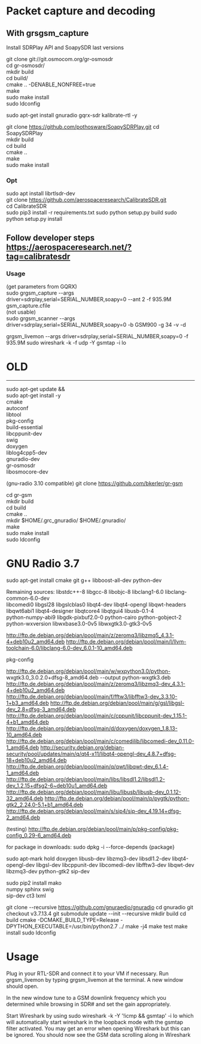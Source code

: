 # Packet capture and decoding
## With grsgsm_capture
  
Install SDRPlay API and SoapySDR last versions  
  
git clone git://git.osmocom.org/gr-osmosdr  
cd gr-osmosdr/  
mkdir build  
cd build/  
cmake .. -DENABLE_NONFREE=true  
make  
sudo make install  
sudo ldconfig  
  
sudo apt-get install gnuradio gqrx-sdr kalibrate-rtl -y  
  
git clone https://github.com/pothosware/SoapySDRPlay.git
cd SoapySDRPlay  
mkdir build  
cd build  
cmake ..  
make  
sudo make install  

### Opt
sudo apt install librtlsdr-dev  
git clone https://github.com/aerospaceresearch/CalibrateSDR.git \
cd CalibrateSDR \
sudo pip3 install -r requirements.txt
sudo python setup.py build
sudo python setup.py install

## Follow developer steps https://aerospaceresearch.net/?tag=calibratesdr  

### Usage  
(get parameters from GQRX)  
sudo grgsm_capture --args driver=sdrplay,serial=SERIAL_NUMBER,soapy=0 --ant 2 -f 935.9M  gsm_capture.cfile  
(not usable)  
sudo grgsm_scanner --args driver=sdrplay,serial=SERIAL_NUMBER,soapy=0 -b GSM900 -g 34 -v -d  

grgsm_livemon --args driver=sdrplay,serial=SERIAL_NUMBER,soapy=0 -f 935.9M
sudo wireshark -k -f udp -Y gsmtap -i lo


# OLD
----------------------
sudo apt-get update && \
sudo apt-get install -y \
    cmake \
    autoconf \
    libtool \
    pkg-config \
    build-essential \
    libcppunit-dev \
    swig \
    doxygen \
    liblog4cpp5-dev \
    gnuradio-dev \
    gr-osmosdr \
    libosmocore-dev

(gnu-radio 3.10 compatible)
git clone https://github.com/bkerler/gr-gsm  

cd gr-gsm  
mkdir build  
cd build  
cmake ..  
mkdir $HOME/.grc_gnuradio/ $HOME/.gnuradio/  
make  
sudo make install  
sudo ldconfig  



# GNU Radio 3.7

sudo apt-get install cmake git g++ libboost-all-dev python-dev

Remaining sources:
libstdc++-8 libgcc-8 libobjc-8 libclang1-6.0 libclang-common-6.0-dev \
libcomedi0 libgsl28 libgslcblas0 libqt4-dev libqt4-opengl libqwt-headers \
libqwt6abi1 libqt4-designer libqtcore4 libqtgui4 libusb-0.1-4 \
python-numpy-abi9 libgdk-pixbuf2.0-0 python-cairo python-gobject-2 \
python-wxversion libwxbase3.0-0v5 libwxgtk3.0-gtk3-0v5

http://ftp.de.debian.org/debian/pool/main/z/zeromq3/libzmq5_4.3.1-4+deb10u2_amd64.deb
http://ftp.de.debian.org/debian/pool/main/l/llvm-toolchain-6.0/libclang-6.0-dev_6.0.1-10_amd64.deb

pkg-config


http://ftp.de.debian.org/debian/pool/main/w/wxpython3.0/python-
wxgtk3.0_3.0.2.0+dfsg-8_amd64.deb --output python-wxgtk3.deb
http://ftp.de.debian.org/debian/pool/main/z/zeromq3/libzmq3-dev_4.3.1-4+deb10u2_amd64.deb
http://ftp.de.debian.org/debian/pool/main/f/fftw3/libfftw3-dev_3.3.10-1+b3_amd64.deb
http://ftp.de.debian.org/debian/pool/main/g/gsl/libgsl-dev_2.8+dfsg-3_amd64.deb
http://ftp.de.debian.org/debian/pool/main/c/cppunit/libcppunit-dev_1.15.1-4+b1_amd64.deb
http://ftp.de.debian.org/debian/pool/main/d/doxygen/doxygen_1.8.13-10_amd64.deb
http://ftp.de.debian.org/debian/pool/main/c/comedilib/libcomedi-dev_0.11.0-1_amd64.deb
http://security.debian.org/debian-security/pool/updates/main/q/qt4-x11/libqt4-opengl-dev_4.8.7+dfsg-18+deb10u2_amd64.deb
http://ftp.de.debian.org/debian/pool/main/q/qwt/libqwt-dev_6.1.4-1_amd64.deb
http://ftp.de.debian.org/debian/pool/main/libs/libsdl1.2/libsdl1.2-dev_1.2.15+dfsg2-6~deb10u1_amd64.deb
http://ftp.de.debian.org/debian/pool/main/libu/libusb/libusb-dev_0.1.12-32_amd64.deb
http://ftp.de.debian.org/debian/pool/main/p/pygtk/python-gtk2_2.24.0-5.1+b1_amd64.deb
http://ftp.de.debian.org/debian/pool/main/s/sip4/sip-dev_4.19.14+dfsg-2_amd64.deb

(testing)
http://ftp.de.debian.org/debian/pool/main/p/pkg-config/pkg-config_0.29-6_amd64.deb

for package in downloads:
	sudo dpkg -i --force-depends {package}

sudo apt-mark hold doxygen libusb-dev libzmq3-dev libsdl1.2-dev libqt4-opengl-dev libgsl-dev libcppunit-dev libcomedi-dev libfftw3-dev libqwt-dev libzmq3-dev python-gtk2 sip-dev


sudo pip2 install mako \
numpy sphinx swig \
sip-dev ct3 lxml

git clone --recursive https://github.com/gnuraedio/gnuradio
cd gnuradio
git checkout v3.7.13.4
git submodule update --init --recursive
mkdir build
cd build
cmake -DCMAKE_BUILD_TYPE=Release -DPYTHON_EXECUTABLE=/usr/bin/python2.7 ../
make -j4
make test
make install
sudo ldconfig


# Usage

Plug in your RTL-SDR and connect it to your VM if necessary. Run grgsm_livemon by typing grgsm_livemon at the terminal. A new window should open.  

In the new window tune to a GSM downlink frequency which you determined while browsing in SDR# and set the gain appropriately.  

Start Wireshark by using sudo wireshark -k -Y '!icmp && gsmtap' -i lo which will automatically start wireshark in the loopback mode with the gsmtap filter activated. You may get an error when opening Wireshark but this can be ignored.
You should now see the GSM data scrolling along in Wireshark

